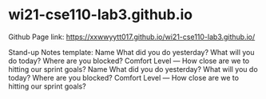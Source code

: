 # wi21-cse110-lab3.github.io
Github Page link: https://xxwwyytt017.github.io/wi21-cse110-lab3.github.io/

Stand-up Notes template:
Name
What did you do yesterday?
What will you do today?
Where are you blocked?
Comfort Level — How close are we to hitting our sprint goals?
Name
What did you do yesterday?
What will you do today?
Where are you blocked?
Comfort Level — How close are we to hitting our sprint goals?
